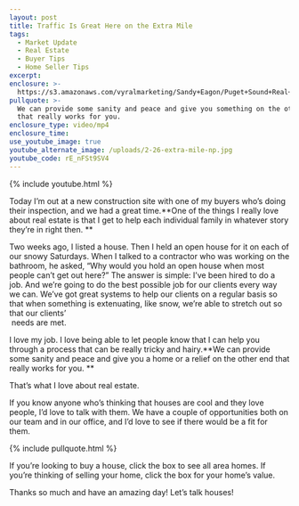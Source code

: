```yaml
---
layout: post
title: Traffic Is Great Here on the Extra Mile
tags:
  - Market Update
  - Real Estate
  - Buyer Tips
  - Home Seller Tips
excerpt:
enclosure: >-
  https://s3.amazonaws.com/vyralmarketing/Sandy+Eagon/Puget+Sound+Real+Estate+Agent-+Traffic+is+Great+Here+on+the+Extra+Mile.mp4
pullquote: >-
  We can provide some sanity and peace and give you something on the other end
  that really works for you.
enclosure_type: video/mp4
enclosure_time:
use_youtube_image: true
youtube_alternate_image: /uploads/2-26-extra-mile-np.jpg
youtube_code: rE_nFSt9SV4
---
```


{% include youtube.html %}

Today I’m out at a new construction site with one of my buyers who’s doing their inspection, and we had a great time.**One of the things I really love about real estate is that I get to help each individual family in whatever story they’re in right then. **

Two weeks ago, I listed a house. Then I held an open house for it on each of our snowy Saturdays. When I talked to a contractor who was working on the bathroom, he asked, “Why would you hold an open house when most people can’t get out here?” The answer is simple: I’ve been hired to do a job. And we’re going to do the best possible job for our clients every way we can. We’ve got great systems to help our clients on a regular basis so that when something is extenuating, like snow, we’re able to stretch out so that our clients’<br> needs are met.  

I love my job. I love being able to let people know that I can help you through a process that can be really tricky and hairy.**We can provide some sanity and peace and give you a home or a relief on the other end that really works for you. **

That’s what I love about real estate. 

If you know anyone who’s thinking that houses are cool and they love people, I’d love to talk with them. We have a couple of opportunities both on our team and in our office, and I’d love to see if there would be a fit for them.

{% include pullquote.html %}

If you’re looking to buy a house, click the box to see all area homes. If you’re thinking of selling your home, click the box for your home’s value.

Thanks so much and have an amazing day! Let’s talk houses!